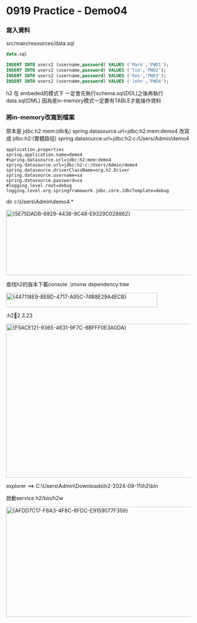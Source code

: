 # 0919 Practice - Demo04

### 寫入資料
src/main/resources/data.sql

```sql
data.sql

INSERT INTO users2 (username,password) VALUES ('Mark','PWD1');
INSERT INTO users2 (username,password) VALUES ('Tim','PWD2');
INSERT INTO users2 (username,password) VALUES ('Ken','PWD3');
INSERT INTO users2 (username,password) VALUES ('John','PWD4');
```
h2 在 embeded的模式下 一定會先執行schema.sql(DDL)之後再執行data.sql(DML) 
因為是in-memory模式一定要有TABLE才能操作資料


###  將in-memory改寫到檔案

原本是 jdbc:h2 mem:(db名)
spring.datasource.url=jdbc:h2:mem:demo4
改寫成 jdbc:h2:(實體路徑)
spring.datasource.url=jdbc:h2:c:/Users/Admin/demo4

```properties
application.properties
spring.application.name=demo4
#spring.datasource.url=jdbc:h2:mem:demo4
spring.datasource.url=jdbc:h2:c:/Users/Admin/demo4
spring.datasource.driverClassName=org.h2.Driver
spring.datasource.username=sa
spring.datasource.password=sa
#logging.level.root=debug
logging.level.org.springframework.jdbc.core.JdbcTemplate=debug
```

dir c:\Users\Admin\demo4.*

<img width="628" height="178" alt="{5E75DADB-6929-4438-9C48-E9329C028862}" src="https://github.com/user-attachments/assets/5a42fcfb-b46a-4c49-83ef-6fbf584da0a1" />


查找h2的版本下載console
.\mvnw dependency:tree

<img width="412" height="39" alt="{447118E9-BEBD-4717-A95C-74B8E29A4ECB}" src="https://github.com/user-attachments/assets/bb13bf00-4232-45bd-b32a-744f0e991707" />

:h2:jar:2.3.23

<img width="850" height="419" alt="{F5ACE121-9365-4631-9F7C-8BFFF0E3A0DA}" src="https://github.com/user-attachments/assets/1e822cb0-4b08-472e-b570-a5890bb9edc8" />

explorer ==> C:\Users\Admin\Downloads\h2-2024-08-11\h2\bin

啟動service h2/bin/h2w

<img width="676" height="300" alt="{AFDD7C17-F8A3-4F8C-8FDC-E9159077F359}" src="https://github.com/user-attachments/assets/09b2625f-019a-45ba-940c-904a4cc14ca9" />



